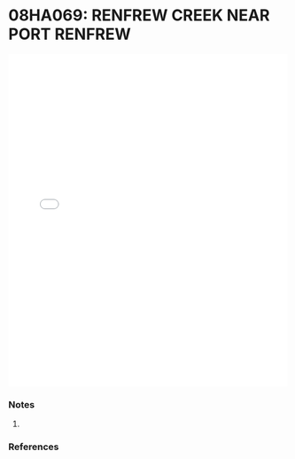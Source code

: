 # 08HA069: RENFREW CREEK NEAR PORT RENFREW

<iframe src="/_static/stations/08HA069_fdc.html" width="100%" height="600" frameborder="0"></iframe>

### Notes
1. 

### References


